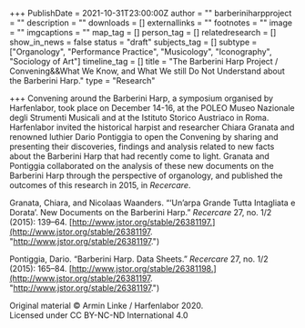 +++
PublishDate = 2021-10-31T23:00:00Z
author = ""
barberiniharpproject = ""
description = ""
downloads = []
externallinks = ""
footnotes = ""
image = ""
imgcaptions = ""
map_tag = []
person_tag = []
relatedresearch = []
show_in_news = false
status = "draft"
subjects_tag = []
subtype = ["Organology", "Performance Practice", "Musicology", "Iconography", "Sociology of Art"]
timeline_tag = []
title = "The Barberini Harp Project / Convening&&What We Know, and What We still Do Not Understand about the Barberini Harp."
type = "Research"

+++
Convening around the Barberini Harp, a symposium organised by Harfenlabor, took place on December 14-16, at the POLEO Museo Nazionale degli Strumenti Musicali and at the Istituto Storico Austriaco in Roma. Harfenlabor invited the historical harpist and researcher Chiara Granata and renowned luthier Dario Pontiggia to open the Convening by sharing and presenting their discoveries, findings and analysis related to new facts about the Barberini Harp that had recently come to light. Granata and Pontiggia collaborated on the analysis of these new documents on the Barberini Harp through the perspective of organology, and published the outcomes of this research in 2015, in _Recercare_.

Granata, Chiara, and Nicolaas Waanders. “‘Un’arpa Grande Tutta Intagliata e Dorata’. New Documents on the Barberini Harp.” _Recercare_ 27, no. 1/2 (2015): 139–64. [http://www.jstor.org/stable/26381197.](http://www.jstor.org/stable/26381197. "http://www.jstor.org/stable/26381197.")

Pontiggia, Dario. “Barberini Harp. Data Sheets.” _Recercare_ 27, no. 1/2 (2015): 165–84. [http://www.jstor.org/stable/26381198.](http://www.jstor.org/stable/26381197. "http://www.jstor.org/stable/26381197.")

Original material © Armin Linke / Harfenlabor 2020.  
Licensed under CC BY-NC-ND International 4.0